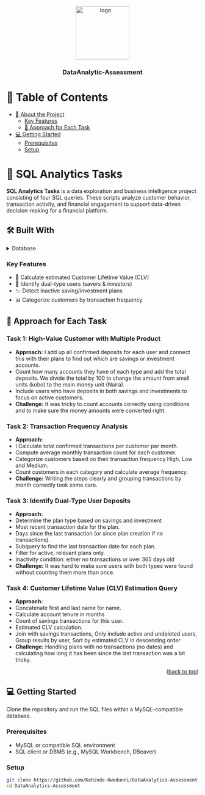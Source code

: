 <a name="readme-top"></a>

<div align="center">
  <img src="sql_logo.png" alt="logo" width="140"  height="auto" />
  <br/>

  <h3><b>DataAnalytic-Assessment</b></h3>
</div>

# 📗 Table of Contents

- [📖 About the Project](#about-project)
    - [Key Features](#key-features)
  - [📝 Approach for Each Task](#approach-for-each-task)
- [💻 Getting Started](#getting-started)
  - [Prerequisites](#prerequisites)
  - [Setup](#setup)

# 📖 SQL Analytics Tasks <a name="about-project"></a>

**SQL Analytics Tasks** is a data exploration and business intelligence project consisting of four SQL queries. These scripts analyze customer behavior, transaction activity, and financial engagement to support data-driven decision-making for a financial platform.

## 🛠 Built With <a name="built-with"></a>

<details>
<summary>Database</summary>
<ul>
  <li><a href="https://www.mysql.com/">MySQL</a></li>
</ul>
</details>

### Key Features <a name="key-features"></a>

- 🧮 Calculate estimated Customer Lifetime Value (CLV)
- 🧾 Identify dual-type users (savers & investors)
- 📉 Detect inactive saving/investment plans
- 📊 Categorize customers by transaction frequency

## 📝 Approach for Each Task <a name="approach-for-each-task"></a>

### Task 1: High-Value Customer with Multiple Product
- **Approach:** I add up all confirmed deposits for each user and connect this with their plans to find out which are savings or investment accounts.
- Count how many accounts they have of each type and add the total deposits. We divide the total by 100 to change the amount from small units (kobo) to the main money unit (Naira).
- Include users who have deposits in both savings and investments to focus on active customers.
- **Challenge:** It was tricky to count accounts correctly using conditions and to make sure the money amounts were converted right.

### Task 2: Transaction Frequency Analysis
- **Approach:** 
- I Calculate total confirmed transactions per customer per month.
- Compute average monthly transaction count for each customer. 
- Categorize customers based on their transaction frequency High, Low and Medium.
- Count customers in each category and calculate average frequency.
- **Challenge:** Writing the steps clearly and grouping transactions by month correctly took some care.

### Task 3: Identify Dual-Type User Deposits
- **Approach:**
- Determine the plan type based on savings and investment
- Most recent transaction date for the plan.
- Days since the last transaction (or since plan creation if no transactions).
- Subquery to find the last transaction date for each plan.
- Filter for active, relevant plans only.
- Inactivity condition: either no transactions or over 365 days old
- **Challenge:** It was hard to make sure users with both types were found without counting them more than once.

### Task 4: Customer Lifetime Value (CLV) Estimation Query
- **Approach:**
- Concatenate first and last name for name.
- Calculate account tenure in months
- Count of savings transactions for this user.
- Estimated CLV calculation.
- Join with savings transactions, Only include active and undeleted users, Group results by user, Sort by estimated CLV in descending order
- **Challenge:** Handling plans with no transactions (no dates) and calculating how long it has been since the last transaction was a bit tricky.


<p align="right">(<a href="#readme-top">back to top</a>)</p>

## 💻 Getting Started <a name="getting-started"></a>

Clone the repository and run the SQL files within a MySQL-compatible database.

### Prerequisites

- MySQL or compatible SQL environment
- SQL client or DBMS (e.g., MySQL Workbench, DBeaver)

### Setup

```sh
git clone https://github.com/Kehinde-Owodunni/DataAnalytics-Assessment.git
cd DataAnalytics-Assessment
